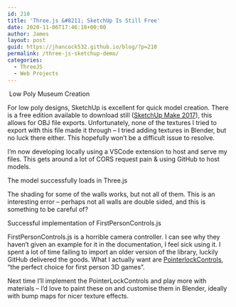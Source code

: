 ```yaml
---
id: 210
title: 'Three.js &#8211; SketchUp Is Still Free'
date: 2020-11-06T17:46:18+00:00
author: James
layout: post
guid: https://jhancock532.github.io/blog/?p=210
permalink: /three-js-sketchup-demo/
categories:
  - ThreeJS
  - Web Projects
---
```

<img loading="lazy" src="https://jhancock532.github.io/blog/wp-content/uploads/2020/11/Low-Triangle-Success-1024x541.jpg" alt="" class="wp-image-211" srcset="https://jhancock532.github.io/blog/wp-content/uploads/2020/11/Low-Triangle-Success-1024x541.jpg 1024w, https://jhancock532.github.io/blog/wp-content/uploads/2020/11/Low-Triangle-Success-300x159.jpg 300w, https://jhancock532.github.io/blog/wp-content/uploads/2020/11/Low-Triangle-Success-768x406.jpg 768w, https://jhancock532.github.io/blog/wp-content/uploads/2020/11/Low-Triangle-Success-1536x812.jpg 1536w, https://jhancock532.github.io/blog/wp-content/uploads/2020/11/Low-Triangle-Success.jpg 1920w" sizes="(max-width: 767px) 89vw, (max-width: 1000px) 54vw, (max-width: 1071px) 543px, 580px" />
Low Poly Museum Creation

For low poly designs, SketchUp is excellent for quick model creation. There is a free edition available to download still ([SketchUp Make 2017](https://www.sketchup.com/download/all)), this allows for OBJ file exports. Unfortunately, none of the textures I tried to export with this file made it through &#8211; I tried adding textures in Blender, but no luck there either. This hopefully won&#8217;t be a difficult issue to resolve.

<!--more-->

I&#8217;m now developing locally using a VSCode extension to host and serve my files. This gets around a lot of CORS request pain & using GitHub to host models.

<img loading="lazy" src="https://jhancock532.github.io/blog/wp-content/uploads/2020/11/No-Shading-Luck-However-1024x576.jpg" alt="" class="wp-image-212" srcset="https://jhancock532.github.io/blog/wp-content/uploads/2020/11/No-Shading-Luck-However-1024x576.jpg 1024w, https://jhancock532.github.io/blog/wp-content/uploads/2020/11/No-Shading-Luck-However-300x169.jpg 300w, https://jhancock532.github.io/blog/wp-content/uploads/2020/11/No-Shading-Luck-However-768x432.jpg 768w, https://jhancock532.github.io/blog/wp-content/uploads/2020/11/No-Shading-Luck-However-1536x864.jpg 1536w, https://jhancock532.github.io/blog/wp-content/uploads/2020/11/No-Shading-Luck-However.jpg 1920w" sizes="(max-width: 767px) 89vw, (max-width: 1000px) 54vw, (max-width: 1071px) 543px, 580px" />The model successfully loads in Three.js

The shading for some of the walls works, but not all of them. This is an interesting error &#8211; perhaps not all walls are double sided, and this is something to be careful of?

<img loading="lazy" src="https://jhancock532.github.io/blog/wp-content/uploads/2020/11/Successful-Implementation-of-First-Person-Controls-Rather-Sickening-1024x346.jpg" alt="" class="wp-image-213" srcset="https://jhancock532.github.io/blog/wp-content/uploads/2020/11/Successful-Implementation-of-First-Person-Controls-Rather-Sickening-1024x346.jpg 1024w, https://jhancock532.github.io/blog/wp-content/uploads/2020/11/Successful-Implementation-of-First-Person-Controls-Rather-Sickening-300x101.jpg 300w, https://jhancock532.github.io/blog/wp-content/uploads/2020/11/Successful-Implementation-of-First-Person-Controls-Rather-Sickening-768x259.jpg 768w, https://jhancock532.github.io/blog/wp-content/uploads/2020/11/Successful-Implementation-of-First-Person-Controls-Rather-Sickening-1536x518.jpg 1536w, https://jhancock532.github.io/blog/wp-content/uploads/2020/11/Successful-Implementation-of-First-Person-Controls-Rather-Sickening-2048x691.jpg 2048w" sizes="(max-width: 767px) 89vw, (max-width: 1000px) 54vw, (max-width: 1071px) 543px, 580px" />Successful implementation of FirstPersonControls.js

FirstPersonControls.js is a horrible camera controller. I can see why they haven&#8217;t given an example for it in the documentation, I feel sick using it. I spent a lot of time failing to import an older version of the library, luckily GitHub delivered the goods. What I actually want are [PointerlockControls](https://threejs.org/docs/#examples/en/controls/PointerLockControls), &#8220;the perfect choice for first person 3D games&#8221;.

Next time I&#8217;ll implement the PointerLockControls and play more with materials &#8211; I&#8217;d love to paint these on and customise them in Blender, ideally with bump maps for nicer texture effects.